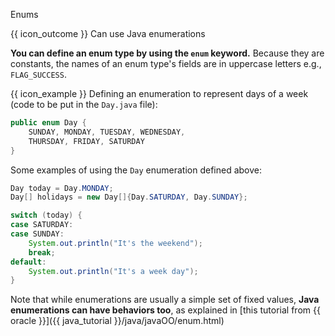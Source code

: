 <span id="title">Enums</span>

<span id="prereqs"></span>

<span id="outcomes">{{ icon_outcome }} Can use Java enumerations</span>

<div id="body">

**You can define an enum type by using the `enum` keyword.** Because they are constants, the names of an enum type's fields are in uppercase letters e.g., `FLAG_SUCCESS`.

<box>

{{ icon_example }} Defining an enumeration to represent days of a week (code to be put in the `Day.java` file):

```java
public enum Day {
    SUNDAY, MONDAY, TUESDAY, WEDNESDAY,
    THURSDAY, FRIDAY, SATURDAY
}
```
Some examples of using the `Day` enumeration defined above:
```java
Day today = Day.MONDAY;
Day[] holidays = new Day[]{Day.SATURDAY, Day.SUNDAY};

switch (today) {
case SATURDAY:
case SUNDAY:
    System.out.println("It's the weekend");
    break;
default:
    System.out.println("It's a week day");
}
```

</box>

Note that while enumerations are usually a simple set of fixed values, **Java enumerations can have behaviors too**, as explained in [this tutorial from {{ oracle }}]({{ java_tutorial }}/java/javaOO/enum.html)

</div>

<div id="extras">
  <include src="exercisesPanel.md" boilerplate />
</div>